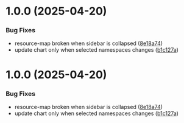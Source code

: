 # 1.0.0 (2025-04-20)


### Bug Fixes

* resource-map broken when sidebar is collapsed ([8e18a74](https://github.com/GHARBIyasmine/Freelens-resource-map-extension/commit/8e18a7418b04a69608610dec2c9ff54493f317d6))
* update chart only when selected namespaces changes ([b1c127a](https://github.com/GHARBIyasmine/Freelens-resource-map-extension/commit/b1c127a4c12dfeea27f38f4f89f008e7ab274d0f))

# 1.0.0 (2025-04-20)


### Bug Fixes

* resource-map broken when sidebar is collapsed ([8e18a74](https://github.com/GHARBIyasmine/Freelens-resource-map-extension/commit/8e18a7418b04a69608610dec2c9ff54493f317d6))
* update chart only when selected namespaces changes ([b1c127a](https://github.com/GHARBIyasmine/Freelens-resource-map-extension/commit/b1c127a4c12dfeea27f38f4f89f008e7ab274d0f))
